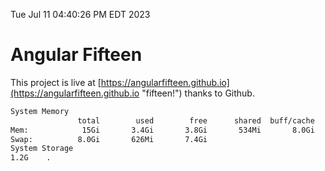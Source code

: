 Tue Jul 11 04:40:26 PM EDT 2023

# Angular Fifteen


This project is live at [https://angularfifteen.github.io](https://angularfifteen.github.io "fifteen!") thanks to Github.

```bash
System Memory
               total        used        free      shared  buff/cache   available
Mem:            15Gi       3.4Gi       3.8Gi       534Mi       8.0Gi        10Gi
Swap:          8.0Gi       626Mi       7.4Gi
System Storage
1.2G	.
```
```bash
